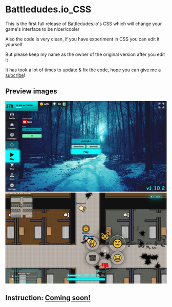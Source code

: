 # Battledudes.io_CSS
This is the first full release of Battledudes.io's CSS which will change your game's interface to be nicer/cooler

Also the code is very clean, if you have experiment in CSS you can edit it yourself

But please keep my name as the owner of the original version after you edit it

It has took a lot of times to update & fix the code, hope you can [give me a subcribe](https://www.youtube.com/@_junako?sub_confirmation=1)!

## Preview images
![in-game1](https://raw.githubusercontent.com/iBLiSSIN/Battledudes.io_CSS/main/Screenshot%20(2203).png)
![in-game2](https://raw.githubusercontent.com/iBLiSSIN/Battledudes.io_CSS/main/Screenshot%20(2205).png)

## Instruction: [Coming soon!]()
